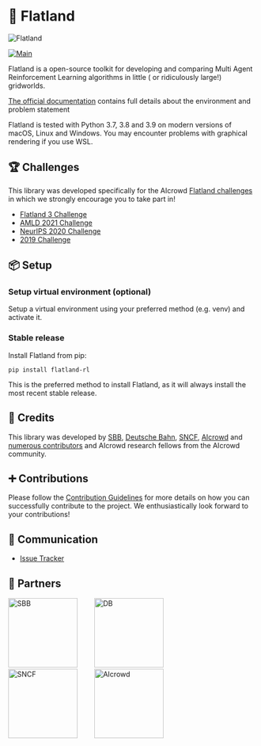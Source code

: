 🚂 Flatland
========

![Flatland](https://i.imgur.com/0rnbSLY.gif)

[![Main](https://github.com/flatland-association/flatland-rl/actions/workflows/main.yml/badge.svg)](https://github.com/flatland-association/flatland-rl/actions/workflows/main.yml)

Flatland is a open-source toolkit for developing and comparing Multi Agent Reinforcement Learning algorithms in little (
or ridiculously large!) gridworlds.

[The official documentation](http://flatland.aicrowd.com/) contains full details about the environment and problem
statement

Flatland is tested with Python 3.7, 3.8 and 3.9 on modern versions of macOS, Linux and Windows. You may encounter
problems with graphical rendering if you use WSL.

🏆 Challenges
---

This library was developed specifically for the
AIcrowd [Flatland challenges](http://flatland.aicrowd.com/research/top-challenge-solutions.html) in which we strongly
encourage you to take part in!

- [Flatland 3 Challenge](https://www.aicrowd.com/challenges/flatland-3)
- [AMLD 2021 Challenge](https://www.aicrowd.com/challenges/flatland)
- [NeurIPS 2020 Challenge](https://www.aicrowd.com/challenges/neurips-2020-flatland-challenge/)
- [2019 Challenge](https://www.aicrowd.com/challenges/flatland-challenge)

📦 Setup
---

### Setup virtual environment (optional)

Setup a virtual environment using your preferred method (e.g. venv) and activate it.

### Stable release

Install Flatland from pip:

```shell
pip install flatland-rl
```

This is the preferred method to install Flatland, as it will always install the most recent stable release.

👥 Credits
---

This library was developed
by [SBB](https://www.sbb.ch/en/), [Deutsche Bahn](https://www.deutschebahn.com/), [SNCF](https://www.sncf.com/en), [AIcrowd](https://www.aicrowd.com/)
and [numerous contributors](http://flatland.aicrowd.com/misc/credits.html) and AIcrowd research fellows from the AIcrowd
community.

➕ Contributions
---
Please follow the [Contribution Guidelines](./CONTRIBUTING.md) for more details on how you can successfully contribute
to the project. We enthusiastically look forward to your contributions!

💬 Communication
---

* [Issue Tracker](https://github.com/flatland-association/flatland-rl/issues/)

🔗 Partners
---

<a href="https://sbb.ch" target="_blank" style="margin-right:30px"><img src="https://annpr2020.ch/wp-content/uploads/2020/06/SBB.png" alt="SBB" width="140"/></a>
<a href="https://www.deutschebahn.com/" target="_blank" style="margin-right:30px"><img src="https://i.imgur.com/pjTki15.png" alt="DB"  width="140"/></a>
<a href="https://www.sncf.com/en" target="_blank" style="margin-right:30px"><img src="https://iconape.com/wp-content/png_logo_vector/logo-sncf.png" alt="SNCF"  width="140"/></a>
<a href="https://www.aicrowd.com" target="_blank"><img src="https://i.imgur.com/kBZQGI9.png" alt="AIcrowd"  width="140"/></a>
